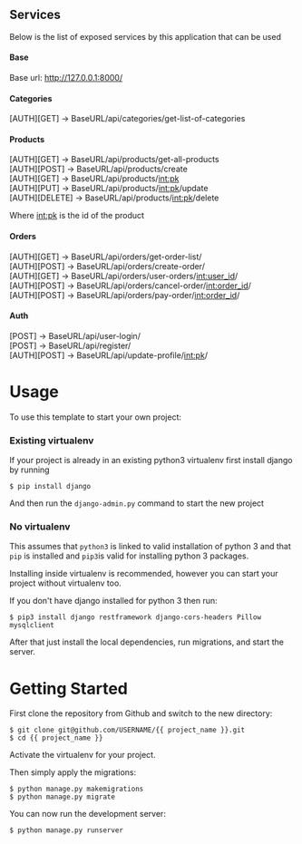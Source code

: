 ## Services

Below is the list of exposed services by this application that can be used

#### Base

Base url: http://127.0.0.1:8000/

#### Categories

[AUTH][GET] -> BaseURL/api/categories/get-list-of-categories <br />

#### Products

[AUTH][GET] -> BaseURL/api/products/get-all-products <br />
[AUTH][POST] -> BaseURL/api/products/create <br />
[AUTH][GET] -> BaseURL/api/products/<int:pk> <br />
[AUTH][PUT] -> BaseURL/api/products/<int:pk>/update <br />
[AUTH][DELETE] -> BaseURL/api/products/<int:pk>/delete <br />

Where <int:pk> is the id of the product <br />

#### Orders

[AUTH][GET] -> BaseURL/api/orders/get-order-list/ <br />
[AUTH][POST] -> BaseURL/api/orders/create-order/ <br />
[AUTH][GET] -> BaseURL/api/orders/user-orders/<int:user_id>/ <br />
[AUTH][POST] -> BaseURL/api/orders/cancel-order/<int:order_id>/ <br />
[AUTH][POST] -> BaseURL/api/orders/pay-order/<int:order_id>/ <br />

#### Auth

[POST] -> BaseURL/api/user-login/ <br />
[POST] -> BaseURL/api/register/ <br />
[AUTH][POST] -> BaseURL/api/update-profile/<int:pk>/ <br />

# Usage

To use this template to start your own project:

### Existing virtualenv

If your project is already in an existing python3 virtualenv first install django by running

    $ pip install django
    
And then run the `django-admin.py` command to start the new project
      
### No virtualenv

This assumes that `python3` is linked to valid installation of python 3 and that `pip` is installed and `pip3`is valid
for installing python 3 packages.

Installing inside virtualenv is recommended, however you can start your project without virtualenv too.

If you don't have django installed for python 3 then run:

    $ pip3 install django restframework django-cors-headers Pillow mysqlclient
        
After that just install the local dependencies, run migrations, and start the server.

# Getting Started

First clone the repository from Github and switch to the new directory:

    $ git clone git@github.com/USERNAME/{{ project_name }}.git
    $ cd {{ project_name }}
    
Activate the virtualenv for your project.

Then simply apply the migrations:

    $ python manage.py makemigrations
    $ python manage.py migrate
    

You can now run the development server:

    $ python manage.py runserver

